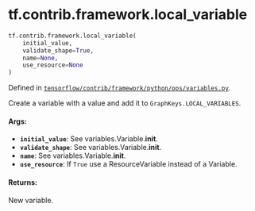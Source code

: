 <div itemscope itemtype="http://developers.google.com/ReferenceObject">
<meta itemprop="name" content="tf.contrib.framework.local_variable" />
<meta itemprop="path" content="Stable" />
</div>

# tf.contrib.framework.local_variable

``` python
tf.contrib.framework.local_variable(
    initial_value,
    validate_shape=True,
    name=None,
    use_resource=None
)
```



Defined in [`tensorflow/contrib/framework/python/ops/variables.py`](/code/stable/tensorflow/contrib/framework/python/ops/variables.py).

Create a variable with a value and add it to `GraphKeys.LOCAL_VARIABLES`.

#### Args:

* <b>`initial_value`</b>: See variables.Variable.__init__.
* <b>`validate_shape`</b>: See variables.Variable.__init__.
* <b>`name`</b>: See variables.Variable.__init__.
* <b>`use_resource`</b>: If `True` use a ResourceVariable instead of a Variable.

#### Returns:

New variable.
